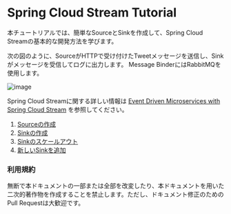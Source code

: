 # Spring Cloud Stream Tutorial

本チュートリアルでは、簡単なSourceとSinkを作成して、Spring Cloud Streamの基本的な開発方法を学びます。

次の図のように、SourceがHTTPで受け付けたTweetメッセージを送信し、Sinkがメッセージを受信してログに出力します。
Message BinderにはRabbitMQを使用します。

![image](https://qiita-image-store.s3.amazonaws.com/0/1852/a785e432-9a25-c467-b394-a1875b644376.png)

Spring Cloud Streamに関する詳しい情報は
[Event Driven Microservices with Spring Cloud Stream](http://www.slideshare.net/makingx/event-driven-microservices-with-spring-cloud-stream-jjugccc-ccca3)
を参照してください。

1. [Sourceの作成](source.md)
1. [Sinkの作成](sink.md)
1. [Sinkのスケールアウト](scale-out.md)
1. [新しいSinkを追加](add-sink.md)


### 利用規約

無断で本ドキュメントの一部または全部を改変したり、本ドキュメントを用いた二次的著作物を作成することを禁止します。ただし、ドキュメント修正のためのPull Requestは大歓迎です。
